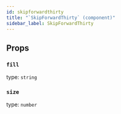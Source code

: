 ```yaml
---
id: skipforwardthirty
title: "`SkipForwardThirty` (component)"
sidebar_label: SkipForwardThirty
---
```



Props
-----

### `fill`

type: `string`


### `size`

type: `number`

